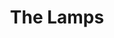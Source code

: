 ---
layout: photowork
order: 0
n_photos: 6
key_photo: 1
title: The Lamps
link: "https://www.instagram.com/p/CmN3EI1rXYy/?utm_source=ig_web_copy_link&igshid=MzRlODBiNWFlZA=="
---
